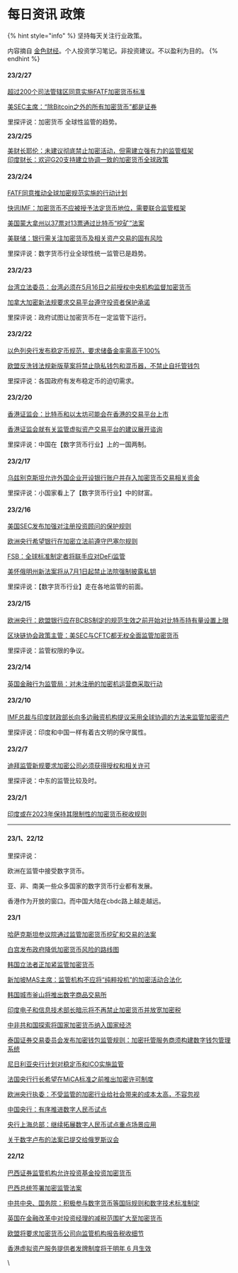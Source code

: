# 每日资讯 政策

{% hint style="info" %}
坚持每天关注行业政策。

内容摘自 [金色财经](https://www.jinse.com/)。个人投资学习笔记。非投资建议。不以盈利为目的。
{% endhint %}

#### 23/2/27

[超过200个司法管辖区同意实施FATF加密货币标准](https://www.jinse.com/lives/336746.html)

[美SEC主席：“除Bitcoin之外的所有加密货币”都是证券](https://www.jinse.com/lives/336667.html)



里探评说：加密货币 全球性监管的趋势。

**23/2/25**

[美财长耶伦：未建议彻底禁止加密活动，但需建立强有力的监管框架](https://www.jinse.com/lives/336548.html)\
[印度财长：欢迎G20支持建立协调一致的加密货币全球政策](https://www.jinse.com/lives/336532.html)

#### **23/2/24**

[FATF同意推动全球加密规范实施的行动计划](https://www.jinse.com/lives/336458.html)

[​快讯 ​IMF：加密货币不应被授予法定货币地位，需要联合监管框架](https://www.jinse.com/lives/336416.html)

[美国蒙大拿州以37票对13票通过比特币“挖矿”法案](https://www.jinse.com/lives/336355.html)

[美联储：银行需关注加密货币及相关资产交易的固有风险](https://www.jinse.com/lives/336352.html)

里探评说：数字货币行业全球性统一监管已是趋势。

#### **23/2/23**

[台湾立法委员：台湾必须在5月16日之前授权中央机构监督加密货币](https://www.jinse.com/lives/336288.html)

[加拿大加密新法规要求交易平台遵守投资者保护承诺](https://www.jinse.com/lives/336168.html)

里探评说：政府试图让加密货币在一定监管下运行。

#### **23/2/22**

[以色列央行发布稳定币规范，要求储备金率需高于100%](https://www.jinse.com/lives/336137.html)

[欧盟反洗钱法规新版草案将禁止隐私钱包和混币器，不禁止自托管钱包](https://www.jinse.com/lives/336124.html)

里探评说：各国政府有发布稳定币的迫切需求。

#### **23/2/20**

[香港证监会：比特币和以太坊可能会在香港的交易平台上市](https://www.jinse.com/lives/335762.html)

[香港证监会就有关监管虚拟资产交易平台的建议展开谘询](https://www.jinse.com/lives/335759.html)

里探评说：中国在【数字货币行业】上的一国两制。

#### **23/2/17**

[乌兹别克斯坦允许外国企业开设银行账户并存入加密货币交易相关资金](https://www.jinse.com/lives/335458.html)

里探评说：小国家看上了【数字货币行业】中的财富。

#### **23/2/16**

[美国SEC发布加强对注册投资顾问的保护规则](https://www.jinse.com/lives/335367.html)

[欧洲央行希望银行在加密立法前遵守巴塞尔规则](https://www.jinse.com/lives/335358.html)

[FSB：全球标准制定者将联手应对DeFi监管](https://www.jinse.com/lives/335321.html)

[美怀俄明州新法案将从7月1日起禁止法院强制披露私钥](https://www.jinse.com/lives/335294.html)

里探评说：【数字货币行业】走在各地监管的前面。

#### **23/2/15**

[欧洲央行：欧盟银行应在BCBS制定的规范生效之前开始对比特币持有量设置上限](https://www.jinse.com/lives/335168.html)

[区块链协会政策主管：美SEC与CFTC都无权全面监管加密货币](https://www.jinse.com/lives/335154.html)

里探评说：监管权限的争议。

#### **23/2/14**

[英国金融行为监管局：对未注册的加密机运营商采取行动](https://www.jinse.com/lives/334996.html)

#### **23/2/10**

[IMF总裁与印度财政部长向多边融资机构提议采用全球协调的方法来监管加密资产](https://www.jinse.com/lives/334436.html)

里探评说：印度和中国一样有着古文明的保守属性。

#### **23/2/7**

[迪拜监管新规要求加密公司必须获得授权和相关许可](https://www.jinse.com/lives/334083.html)

里探评说：中东的监管比较及时。

#### **23/2/1**

[印度或在2023年保持其限制性的加密货币税收规则](https://www.jinse.com/lives/333276.html)

****

#### **23/1、22/12**

里探评说：

欧洲在监管中接受数字货币。

亚、非、南美一些众多国家的数字货币行业都有发展。

香港作为开放的窗口。而中国大陆在cbdc路上越走越远。

#### **23/1**

[哈萨克斯坦参议院通过监管加密货币挖矿和交易的法案](https://www.jinse.com/lives/332992.html)

[白宫发布政府降低加密货币风险的路线图](https://www.jinse.com/lives/332759.html)

[韩国立法者正加紧监管加密货币](https://www.jinse.com/lives/332675.html)

[新加坡MAS主席：监管机构不应将“纯粹投机”的加密活动合法化](https://www.jinse.com/lives/332479.html)

[韩国城市釜山将推出数字商品交易所](https://www.jinse.com/lives/332049.html)

[印度电子和信息技术部长暗示将不再禁止加密货币并放宽加密税](https://www.jinse.com/lives/332016.html)

[中非共和国探索将国家加密货币纳入国家经济](https://www.jinse.com/lives/331912.html)

[泰国证券交易委员会发布加密钱包监管规则：加密托管服务商须构建数字钱包管理系统](https://www.jinse.com/lives/331698.html)

[尼日利亚央行计划对稳定币和ICO实施监管](https://www.jinse.com/lives/330887.html)

[法国央行行长希望在MiCA标准之前推出加密许可制度](https://www.jinse.com/lives/330431.html)

[欧洲央行执委：不受监管的加密行业给社会带来的成本太高，不容忽视](https://www.jinse.com/lives/330426.html)

[中国央行：有序推进数字人民币试点](https://www.jinse.com/lives/330241.html)

[央行上海总部：继续拓展数字人民币试点重点场景应用](https://www.jinse.com/lives/330782.html)

[关于数字卢布的法案已提交给俄罗斯议会](https://www.jinse.com/lives/329913.html)

#### **22/12**

[巴西证券监管机构允许投资基金投资加密货币](https://www.jinse.com/lives/329127.html)

[巴西总统签署加密监管法案](https://www.jinse.com/lives/328997.html)

[中共中央、国务院：积极参与数字货币等国际规则和数字技术标准制定](https://www.jinse.com/lives/328608.html)

[英国在金融改革中对投资经理的减税范围扩大至加密货币](https://www.jinse.com/lives/327532.html)

[欧盟将要求加密货币公司向监管机构报告税收细节](https://www.jinse.com/lives/327462.html)

[香港虚拟资产服务提供者发牌制度将于明年 6 月生效](https://www.jinse.com/lives/327400.html)

\
